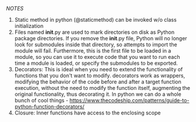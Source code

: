 *NOTES*

1) Static method in python (@staticmethod) can be invoked w/o class initialization
2) Files named __init__.py are used to mark directories on disk as Python package directories.
   If you remove the __init__.py file, Python will no longer look for submodules inside that directory, 
   so attempts to import the module will fail. Furthermore, this is the first file to be loaded in a module, 
   so you can use it to execute code that you want to run each time a module is loaded, 
   or specify the submodules to be exported.
3) Decorators: This is ideal when you need to extend the functionality of functions that you don't want to modify.
    decorators work as wrappers, modifying the behavior of the code before and after a target function execution, 
    without the need to modify the function itself, augmenting the original functionality, thus decorating it.
    In python we can do a whole bunch of cool things - 
    https://www.thecodeship.com/patterns/guide-to-python-function-decorators/
 4) Closure: Inner functions have access to the enclosing scope

